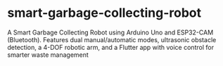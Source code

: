# smart-garbage-collecting-robot
A Smart Garbage Collecting Robot using Arduino Uno and ESP32-CAM (Bluetooth). Features dual manual/automatic modes, ultrasonic obstacle detection, a 4-DOF robotic arm, and a Flutter app with voice control for smarter waste management
